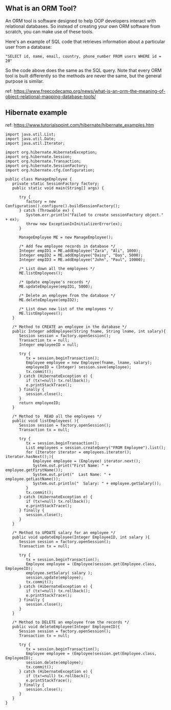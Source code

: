 ## What is an ORM Tool?

An ORM tool is software designed to help OOP developers interact with relational databases. So instead of creating your own ORM software from scratch, you can make use of these tools.

Here's an example of SQL code that retrieves information about a particular user from a database:
```
"SELECT id, name, email, country, phone_number FROM users WHERE id = 20"
```

So the code above does the same as the SQL query. Note that every ORM tool is built differently so the methods are never the same, but the general purpose is similar.

ref: https://www.freecodecamp.org/news/what-is-an-orm-the-meaning-of-object-relational-mapping-database-tools/

## Hibernate example

ref: https://www.tutorialspoint.com/hibernate/hibernate_examples.htm
```
import java.util.List; 
import java.util.Date;
import java.util.Iterator; 
 
import org.hibernate.HibernateException; 
import org.hibernate.Session; 
import org.hibernate.Transaction;
import org.hibernate.SessionFactory;
import org.hibernate.cfg.Configuration;

public class ManageEmployee {
   private static SessionFactory factory; 
   public static void main(String[] args) {
      
      try {
         factory = new Configuration().configure().buildSessionFactory();
      } catch (Throwable ex) { 
         System.err.println("Failed to create sessionFactory object." + ex);
         throw new ExceptionInInitializerError(ex); 
      }
      
      ManageEmployee ME = new ManageEmployee();

      /* Add few employee records in database */
      Integer empID1 = ME.addEmployee("Zara", "Ali", 1000);
      Integer empID2 = ME.addEmployee("Daisy", "Das", 5000);
      Integer empID3 = ME.addEmployee("John", "Paul", 10000);

      /* List down all the employees */
      ME.listEmployees();

      /* Update employee's records */
      ME.updateEmployee(empID1, 5000);

      /* Delete an employee from the database */
      ME.deleteEmployee(empID2);

      /* List down new list of the employees */
      ME.listEmployees();
   }
   
   /* Method to CREATE an employee in the database */
   public Integer addEmployee(String fname, String lname, int salary){
      Session session = factory.openSession();
      Transaction tx = null;
      Integer employeeID = null;
      
      try {
         tx = session.beginTransaction();
         Employee employee = new Employee(fname, lname, salary);
         employeeID = (Integer) session.save(employee); 
         tx.commit();
      } catch (HibernateException e) {
         if (tx!=null) tx.rollback();
         e.printStackTrace(); 
      } finally {
         session.close(); 
      }
      return employeeID;
   }
   
   /* Method to  READ all the employees */
   public void listEmployees( ){
      Session session = factory.openSession();
      Transaction tx = null;
      
      try {
         tx = session.beginTransaction();
         List employees = session.createQuery("FROM Employee").list(); 
         for (Iterator iterator = employees.iterator(); iterator.hasNext();){
            Employee employee = (Employee) iterator.next(); 
            System.out.print("First Name: " + employee.getFirstName()); 
            System.out.print("  Last Name: " + employee.getLastName()); 
            System.out.println("  Salary: " + employee.getSalary()); 
         }
         tx.commit();
      } catch (HibernateException e) {
         if (tx!=null) tx.rollback();
         e.printStackTrace(); 
      } finally {
         session.close(); 
      }
   }
   
   /* Method to UPDATE salary for an employee */
   public void updateEmployee(Integer EmployeeID, int salary ){
      Session session = factory.openSession();
      Transaction tx = null;
      
      try {
         tx = session.beginTransaction();
         Employee employee = (Employee)session.get(Employee.class, EmployeeID); 
         employee.setSalary( salary );
		 session.update(employee); 
         tx.commit();
      } catch (HibernateException e) {
         if (tx!=null) tx.rollback();
         e.printStackTrace(); 
      } finally {
         session.close(); 
      }
   }
   
   /* Method to DELETE an employee from the records */
   public void deleteEmployee(Integer EmployeeID){
      Session session = factory.openSession();
      Transaction tx = null;
      
      try {
         tx = session.beginTransaction();
         Employee employee = (Employee)session.get(Employee.class, EmployeeID); 
         session.delete(employee); 
         tx.commit();
      } catch (HibernateException e) {
         if (tx!=null) tx.rollback();
         e.printStackTrace(); 
      } finally {
         session.close(); 
      }
   }
}
```
